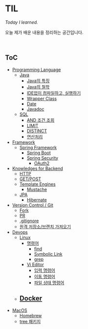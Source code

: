 # TIL

*Today I learned.*

오늘 제가 배운 내용을 정리하는 공간입니다.

<Br>

## ToC

- [Programming Language](https://github.com/youngjinmo/TIL/tree/master/programming%20languages)
  - [Java](programming%20languages/Java.md)
    - [Java의 특징](/programming%20languages/Java.md#feature)
    - [Java의 철학](/programming%20languages/Java.md#philosophy)
    - [IDE없이 컴파일하고, 실행하기](/programming%20languages/Java.md#run-compile-without-ide)
    - [Wrapper Class](/programming%20languages/Java.md#wrapper-class)
    - [Date](/programming%20languages/Java.md#date)
    - [Javadoc](/programming%20languages/Java.md#javadoc)
  - [SQL](programming%20languages/SQL.md)
    - [AND 조건 조회](programming%20languages/SQL.md#order-and)
    - [LIMIT](programming%20languages/SQL.md#limit)
    - [DISTINCT](programming%20languages/SQL.md#distinct)
    - [연산처리](programming%20languages/SQL.md#sql-math)
- [Framework](https://github.com/youngjinmo/TIL/tree/master/framework)
  - [Spring Framework](https://github.com/youngjinmo/TIL/tree/master/framework/spring)
    - [Spring Boot](https://github.com/youngjinmo/TIL/tree/master/framework/spring/spring-boot.md)
    - [Spring Security](https://github.com/youngjinmo/TIL/tree/master/framework/spring/SpringSecurity.md)
      - [OAuth2](https://github.com/youngjinmo/TIL/tree/master/framework/spring/spring-security.md#oauth2)
- [Knowledges for Backend](https://github.com/youngjinmo/TIL/tree/master/backend)
  - [HTTP](/backend/HTTP.md)
  - [GET/POST](/backend/HTTP.md#getpost)
  - [Template Engines](/backend/TemplateEngines.md)
    - [Mustache](/backend/TemplateEngines.md#mustache)
  - [JPA](/backend/JPA.md)
    - [Hibernate](/backend/JPA.md#hibernate)
- [Version Control / Git](/Git.md)
  - [Fork](/Git.md#git-fork)
  - [PR](/Git.md#git-pr)
  - [.gitignore](/Git.md#git-gitignore)
  - [원격 저장소/브랜치 가져오기](#git-checkout-upstream-branch)
- [Devops](https://github.com/youngjinmo/TIL/tree/master/devops)
  - [Linux](https://github.com/youngjinmo/TIL/tree/master/devops/Linux.md)
    - [명령어](https://github.com/youngjinmo/TIL/tree/master/devops/Linux.md#linux-commands)
      - [find](https://github.com/youngjinmo/TIL/tree/master/devops/Linux.md#linux-find)
      - [Symbolic Link](https://github.com/youngjinmo/TIL/tree/master/devops/Linux.md#linux-symboliclink)
      - [grep](https://github.com/youngjinmo/TIL/tree/master/devops/Linux.md#linux-grep)
    - [Vi Editor](https://github.com/youngjinmo/TIL/tree/master/devops/Linux.md#linux-vi)
      - [입력 명령어](https://github.com/youngjinmo/TIL/tree/master/devops/Linux.md#vi-input)
      - [이동 명령어](https://github.com/youngjinmo/TIL/tree/master/devops/Linux.md#vi-move)
      - [파일 상태 명령어](https://github.com/youngjinmo/TIL/tree/master/devops/Linux.md#vi-filestatus)
  - [Docker](https://github.com/youngjinmo/TIL/tree/master/devops/Docker.md)
    - 
- [MacOS](/MacOS.md)
  - [Homebrew](/MacOS.md#homebrew)
  - [tree 패키지](/MacOS.md#osx-package-tree)

<br>